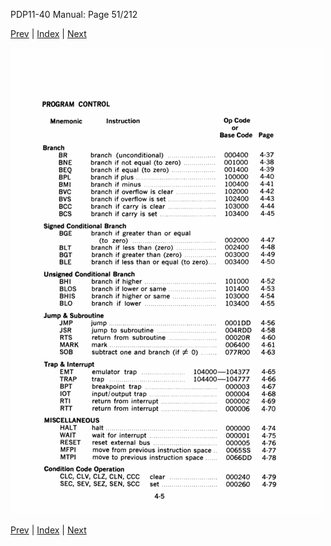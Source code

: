 PDP11-40 Manual: Page 51/212

[Prev](pdp11-40-000050.html) | [Index](index.html) | [Next](pdp11-40-000052.html)

![](pdp11-40-000051.gif)

[Prev](pdp11-40-000050.html) | [Index](index.html) | [Next](pdp11-40-000052.html)

